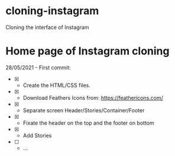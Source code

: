 # cloning-instagram
Cloning the interface of Instagram

# Home page of Instagram cloning
28/05/2021 - First commit:
- [x] - Create the HTML/CSS files.
- [x] - Download Feathers Icons from: https://feathericons.com/
- [x] - Separate screen Header/Stories/Container/Footer
- [x] - Fixate the header on the top and the footer on bottom
- [x] - Add Stories
- [ ] - ...
